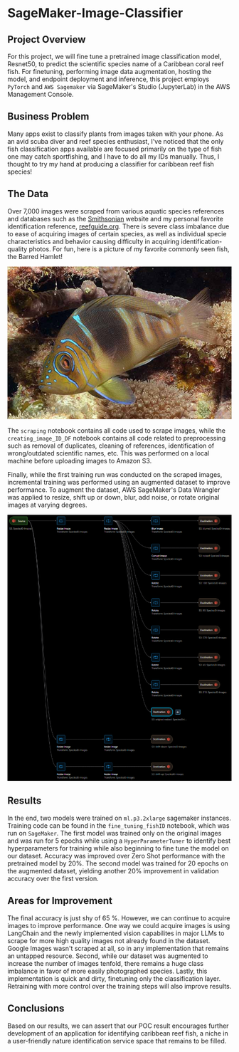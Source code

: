 # SageMaker-Image-Classifier

## Project Overview

For this project, we will fine tune a pretrained image classification model, Resnet50, to predict the scientific species name of a Caribbean coral reef fish. For finetuning, performing image data augmentation, hosting the model, and endpoint deployment and inference, this project employs `PyTorch` and `AWS Sagemaker` via SageMaker's Studio (JupyterLab) in the AWS Management Console.

## Business Problem

Many apps exist to classify plants from images taken with your phone. As an avid scuba diver and reef species enthusiast, I've noticed that the only fish classification apps available are focused primarily on the type of fish one may catch sportfishing, and I have to do all my IDs manually. Thus, I thought to try my hand at producing a classifier for caribbean reef fish species!

## The Data

Over 7,000 images were scraped from various aquatic species references and databases such as the [Smithsonian](https://biogeodb.stri.si.edu/caribbean/en/pages) website and my personal favorite identification reference, [reefguide.org](https://reefguide.org/). There is severe class imbalance due to ease of acquiring images of certain species, as well as individual specie characteristics and behavior causing difficulty in acquiring identification-quality photos. For fun, here is a picture of my favorite commonly seen fish, the Barred Hamlet!

<img src="media/barred_hamlet.jpg">

The `scraping` notebook contains all code used to scrape images, while the `creating_image_ID_DF` notebook contains all code related to preprocessing such as removal of duplicates, cleaning of references, identification of wrong/outdated scientific names, etc. This was performed on a local machine before uploading images to Amazon S3.

Finally, while the first training run was conducted on the scraped images, incremental training was performed using an augmented dataset to improve performance. To augment the dataset, AWS SageMaker's Data Wrangler was applied to resize, shift up or down, blur, add noise, or rotate original images at varying degrees.

<img src="media/data_wrangler.png">

## Results

In the end, two models were trained on `ml.p3.2xlarge` sagemaker instances. Training code can be found in the `fine_tuning_fishID` notebook, which was run on `SageMaker`. The first model was trained only on the original images and was run for 5 epochs while using a `HyperParameterTuner` to identify best hyperparameters for training while also beginning to fine tune the model on our dataset. Accuracy was improved over Zero Shot performance with the pretrained model by 20%. The second model was trained for 20 epochs on the augmented dataset, yielding another 20% improvement in validation accuracy over the first version.

## Areas for Improvement

The final accuracy is just shy of 65 %. However, we can continue to acquire images to improve performance. One way we could acquire images is using LangChain and the newly implemented vision capabilites in major LLMs to scrape for more high quality images not already found in the dataset. Google Images wasn't scraped at all, so in any implementation that remains an untapped resource. Second, while our dataset was augmented to increase the number of images tenfold, there remains a huge class imbalance in favor of more easily photographed species. Lastly, this implementation is quick and dirty, finetuning only the classification layer. Retraining with more control over the training steps will also improve results.

## Conclusions

Based on our results, we can assert that our POC result encourages further development of an application for identifying caribbean reef fish, a niche in a user-friendly nature identification service space that remains to be filled.